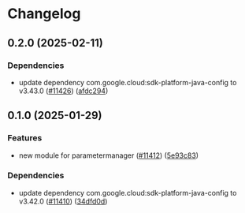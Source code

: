# Changelog

## 0.2.0 (2025-02-11)

### Dependencies

* update dependency com.google.cloud:sdk-platform-java-config to v3.43.0 ([#11426](https://github.com/googleapis/google-cloud-java/issues/11426)) ([afdc294](https://github.com/googleapis/google-cloud-java/commit/afdc2944304a077ce4cbdd8c7675f1ca707b2be0))


## 0.1.0 (2025-01-29)

### Features

* new module for parametermanager ([#11412](https://github.com/googleapis/google-cloud-java/issues/11412)) ([5e93c83](https://github.com/googleapis/google-cloud-java/commit/5e93c83739ba93cb6a9876ab66e10b34c15b5490))

### Dependencies

* update dependency com.google.cloud:sdk-platform-java-config to v3.42.0 ([#11410](https://github.com/googleapis/google-cloud-java/issues/11410)) ([34dfd0d](https://github.com/googleapis/google-cloud-java/commit/34dfd0dc9c5ca042aca0778e8d34b2ca072bfeb1))
